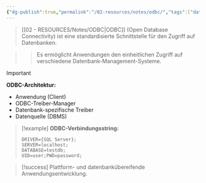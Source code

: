 ```yaml
---
{"dg-publish":true,"permalink":"/02-resources/notes/odbc/","tags":["datenbank/schnittstellen","programmierung/apis","AP2025/neu"],"noteIcon":"","updated":"2025-09-16T23:41:26.784+02:00"}
---
```



>[[02 - RESOURCES/Notes/ODBC\|ODBC]] (Open Database Connectivity) ist eine standardisierte Schnittstelle für den Zugriff auf Datenbanken.

>>Es ermöglicht Anwendungen den einheitlichen Zugriff auf verschiedene Datenbank-Management-Systeme.

>[!important] 
>**ODBC-Architektur:**
>- Anwendung (Client)
>- ODBC-Treiber-Manager
>- Datenbank-spezifische Treiber
>- Datenquelle (DBMS)

>[!example] 
>**ODBC-Verbindungsstring:**
>```
>DRIVER={SQL Server};
>SERVER=localhost;
>DATABASE=testdb;
>UID=user;PWD=password;
>```

>[!success] 
>Plattform- und datenbankübereifende Anwendungsentwicklung.